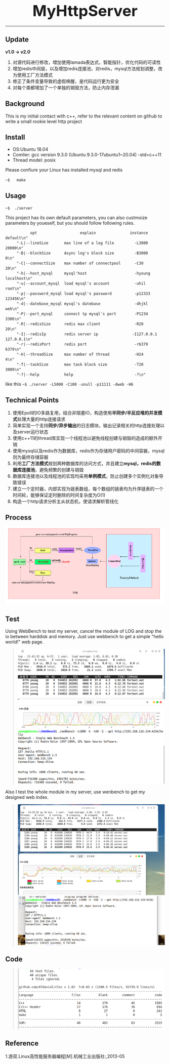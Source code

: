 # **<div align='center' ><font size = 15>MyHttpServer</font></div>**
* * *

## **Update**
**v1.0 -> v2.0**<br/>
1. 对源代码进行修改，增加使用lamada表达式，智能指针，优化代码的可读性<br/>
2. 增加redis中间层，以及增加redis连接池，对redis，mysql方法规划调整，改为使用工厂方法模式<br/>
3. 修正了条件变量导致的虚假唤醒，是代码运行更为安全<br/>
4. 对每个类都增加了一个单独的销毁方法，防止内存泄漏<br/>


## **Background**
This is my initial contact with c++, refer to the relevant content on github to write a small rookie level http project

## **Install**
- OS:Ubuntu 18.04
- Comlier: gcc version 9.3.0 (Ubuntu 9.3.0-17ubuntu1~20.04) -std=c++11
- Thread model: posix

Please confiure your Linux has installed mysql and redis

`~$   make`

## **Usage**

`~$  ./server `

This project has its own default parameters, you can also custmoize parameters by youeself, but you should follow following rules.

	           opt                   explain               instance    default\n"
         "-L|--lineSize       max line of a log file         -L3000     20000\n"
         "-B|--blockSize      Async log's block size         -B3000     0\n"
         "-C|--connectSize    max number of connectpool      -C30       20\n"
         "-h|--host_mysql     mysql'host                     -hyoung    localhost\n"
         "-u|--account_mysql  load mysql's account           -uhil      root\n"
         "-p|--password_mysql load mysql's password          -p12333    123456\n"
         "-d|--datebase_mysql mysql's datebase               -dhjkl     web\n"
         "-P|--port_mysql     connect tp mysql's port        -P1234     3306\n"
         "-R|--redisSize      redis max client               -R20       20\n"
         "-I|--redisIp        redis server ip               -I127.0.0.1 127.0.0.1\n"
         "-r|--redisPort      redis port                     -r6379     6379\n"
         "-H|--threadSize     max number of thread           -H24       4\n"
         "-T|--taskSize       max task block size            -T20       3000\n"
         "-?|--help           help                           -?\n"

like this `~$ ./server -L5000 -C100 -unull -p11111 -dweb -H6`

## **Technical Points**
1. 使用Epoll的IO多路复用，结合非阻塞IO，构造使用**半同步/半反应堆的并发模式**处理大量的http连接请求
2. 简单实现一个支持**同步/异步输出**的日志模块，输出记录相关的http连接处理以及server运行状态
3. 使用c++11的thread库实现一个线程池以避免线程创建与销毁的造成的额外开销
4. 使用mysql以及redis作为数据库，redis作为存储用户密码的中间容器，mysql则为最终存储容器
5. 利用**工厂方法模式**规划两种数据库的访问方式，并且建立**mysql，redis的数据库连接池**，避免频繁的创建与销毁
6. 数据库连接池以及线程池的实现均采用**单例模式**，防止创建多个实例化对象导致错误
7. 建立一个定时器，内部实现为链表数组，每个数组的链表均为升序链表的一个时间轮，能够保证定时删除的时间复杂度为O(1)
8. 构造一个http请求分析主从状态机，使请求解析管线化

## **Process**
![avatar](test/process.PNG)

## **Test**
Using WebBench to test my server, cancel the module of LOG and stop the io between harddisk and memory. Just use webbench to get a simple "hello world!" web page.
> ![avator](test/test.png)
> ![avator](test/WebBench.png)

Also I test the whole module in my server, use wenbench to get my designed web index.
> ![avator](test/whole_module.png)
> ![avator](test/whole_module_webbench.png)
## **Code**
> ![avator](test/code.png)
## **Reference**
1.游双.Linux高性能服务器编程[M].机械工业出版社:,2013-05

